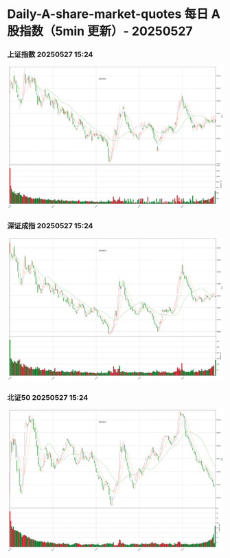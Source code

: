 
# Daily-A-share-market-quotes 每日 A 股指数（5min 更新）- 20250527

### 上证指数 20250527 15:24
![](./fig/2025/5/20250527-sh000001.png)

### 深证成指 20250527 15:24
![](./fig/2025/5/20250527-sz399001.png)

### 北证50 20250527 15:24
![](./fig/2025/5/20250527-bj899050.png)
